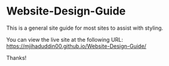 # Website-Design-Guide
This is a general site guide for most sites to assist with styling.

You can view the live site at the following URL: https://mjihaduddin00.github.io/Website-Design-Guide/

Thanks!

